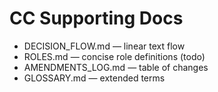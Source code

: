 # CC Supporting Docs
- DECISION_FLOW.md — linear text flow
- ROLES.md — concise role definitions (todo)
- AMENDMENTS_LOG.md — table of changes
- GLOSSARY.md — extended terms
